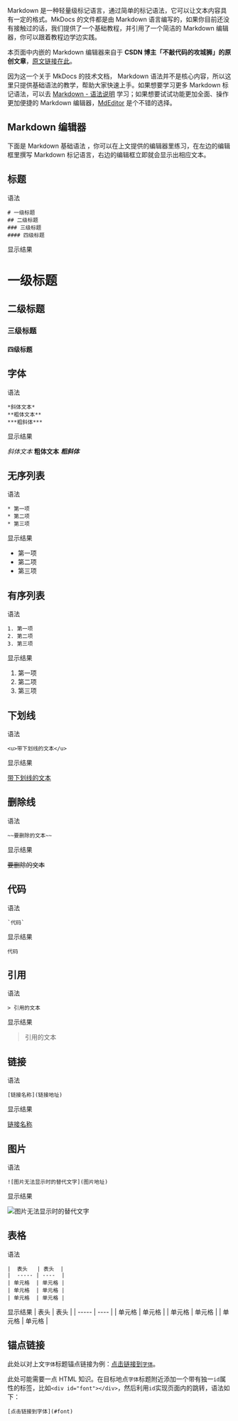 Markdown 是一种轻量级标记语言，通过简单的标记语法，它可以让文本内容具有一定的格式。MkDocs 的文件都是由 Markdown 语言编写的，如果你目前还没有接触过的话，我们提供了一个基础教程，并引用了一个简洁的 Markdown 编辑器，你可以跟着教程边学边实践。

本页面中内嵌的 Markdown 编辑器来自于 **CSDN 博主「不敲代码的攻城狮」的原创文章**，[原文链接在此](https://blog.csdn.net/qq_34845394/article/details/85130234)。

因为这一个关于 MkDocs 的技术文档， Markdown 语法并不是核心内容，所以这里只提供基础语法的教学，帮助大家快速上手。如果想要学习更多 Markdown 标记语法，可以去 [Markdown - 语法说明](http://www.markdown.cn/) 学习；如果想要试试功能更加全面、操作更加便捷的 Markdown 编辑器，[MdEditor](https://www.mdeditor.com/) 是个不错的选择。

## Markdown 编辑器



下面是 Markdown 基础语法 ，你可以在上文提供的编辑器里练习，在左边的编辑框里撰写 Markdown 标记语言，右边的编辑框立即就会显示出相应文本。
## 标题
语法
```
# 一级标题
## 二级标题
### 三级标题
#### 四级标题
```
显示结果
# 一级标题
## 二级标题
### 三级标题
#### 四级标题

<div id="font"></div>

## 字体 
语法
```
*斜体文本*
**粗体文本**
***粗斜体***
```
显示结果

*斜体文本* **粗体文本**
***粗斜体***

## 无序列表
语法
```
* 第一项
* 第二项
* 第三项
```
显示结果
* 第一项
* 第二项
* 第三项
  

## 有序列表
语法
```
1. 第一项
2. 第二项
3. 第三项
```
显示结果
1. 第一项
2. 第二项
3. 第三项

## 下划线
语法
```
<u>带下划线的文本</u>
```
显示结果

<u>带下划线的文本</u>


## 删除线
语法
```
~~要删除的文本~~
```
显示结果

~~要删除的文本~~


## 代码
语法
```
`代码`
```
显示结果

`代码`


## 引用
语法
```
> 引用的文本
```
显示结果

> 引用的文本


## 链接
语法
```
[链接名称](链接地址)
```
显示结果

[链接名称](链接地址)

## 图片
语法
```
![图片无法显示时的替代文字](图片地址)
```
显示结果

![图片无法显示时的替代文字](图片地址)


## 表格
语法
```
|  表头   | 表头  |
|  ----- | ----  |
| 单元格  | 单元格 |
| 单元格  | 单元格 |
| 单元格  | 单元格 |

```
显示结果
|  表头   | 表头  |
|  ----- | ----  |
| 单元格  | 单元格 |
| 单元格  | 单元格 |
| 单元格  | 单元格 |

## 锚点链接
此处以对上文`字体`标题锚点链接为例：[点击链接到`字体`](#font)。

此处可能需要一点 HTML 知识。在目标地点`字体`标题附近添加一个带有独一`id`属性的标签，比如`<div id="font"></div>`，然后利用`id`实现页面内的跳转，语法如下：
```
[点击链接到字体](#font)
```